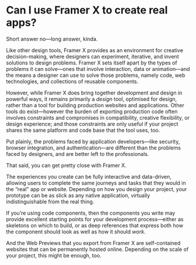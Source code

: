 # Can I use Framer X to create real apps?

Short answer no—long answer, kinda. 

Like other design tools, Framer X provides as an environment for creative decision-making, where designers can experiment, iterative, and invent solutions to design problems. Framer X sets itself apart by the types of problems it can solve—ones that involve interaction, data or animation—and the means a designer can use to solve those problems, namely code, web technologies, and collections of reusable components.

However, while Framer X does bring together development and design in powerful ways, it remains primarily a *design* tool, optimised for design, rather than a tool for building production websites and applications. Other tools do exist—however the burden of exporting production code often involves constraints and compromises in compatibility, creative flexibility, or design experience; and those constraints are only useful if your project shares the same platform and code base that the tool uses, too. 

Put plainly, the problems faced by application developers—like security, browser integration, and authentication—are different than the problems faced by designers, and are better left to the professionals.

That said, you can get pretty close with Framer X. 

The experiences you create can be fully interactive and data-driven, allowing users to complete the same journeys and tasks that they would in the “real" app or website. Depending on how you design your project, your prototype can be as slick as any native application, virtually indistinguishable from the real thing. 

If you’re using code components, then the components you write may provide excellent starting points for your development process—either as skeletons on which to build, or as deep references that express both how the component should look as well as how it should *work*.

And the Web Previews that you export from Framer X are self-contained websites that can be permanently hosted online. Depending on the scale of your project, this might be enough, too.